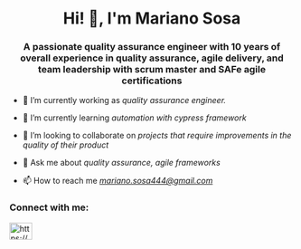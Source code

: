 <h1 align="center">Hi! 👋, I'm Mariano Sosa</h1>
<h3 align="center">A passionate quality assurance engineer with 10 years of overall experience in quality assurance, agile delivery, and team leadership with scrum master and SAFe agile certifications</h3>

- 🔭 I’m currently working as *quality assurance engineer.*

- 🌱 I’m currently learning *automation with cypress framework*

- 🤝 I’m looking to collaborate on *projects that require improvements in the quality of their product*

- 💬 Ask me about *quality assurance, agile frameworks*

- 📫 How to reach me *mariano.sosa444@gmail.com*

<h3 align="left">Connect with me:</h3>
<p align="left">
<a href="https://www.linkedin.com/in/mariano-agustin-sosa/" target="blank"><img align="center" src="https://cdn.jsdelivr.net/npm/simple-icons@3.0.1/icons/linkedin.svg" alt="https://www.linkedin.com/in/mariano-agustin-sosa/" height="30" width="40" /></a>
</p>
